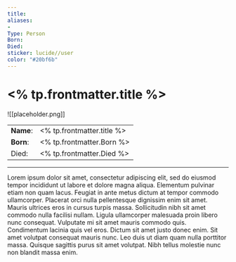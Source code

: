 ```yaml
---
title:
aliases: 
- 
Type: Person
Born:
Died: 
sticker: lucide//user
color: "#20bf6b"
---
```

# <% tp.frontmatter.title %>

![[placeholder.png]]

|  |  |
| --- | --- |
| **Name**: | <% tp.frontmatter.title %> |
| **Born**: | <% tp.frontmatter.Born %> |
| Died: | <% tp.frontmatter.Died %> |

---

Lorem ipsum dolor sit amet, consectetur adipiscing elit, sed do eiusmod tempor incididunt ut labore et dolore magna aliqua. Elementum pulvinar etiam non quam lacus. Feugiat in ante metus dictum at tempor commodo ullamcorper. Placerat orci nulla pellentesque dignissim enim sit amet. Mauris ultrices eros in cursus turpis massa. Sollicitudin nibh sit amet commodo nulla facilisi nullam. Ligula ullamcorper malesuada proin libero nunc consequat. Vulputate mi sit amet mauris commodo quis. Condimentum lacinia quis vel eros. Dictum sit amet justo donec enim. Sit amet volutpat consequat mauris nunc. Leo duis ut diam quam nulla porttitor massa. Quisque sagittis purus sit amet volutpat. Nibh tellus molestie nunc non blandit massa enim.
